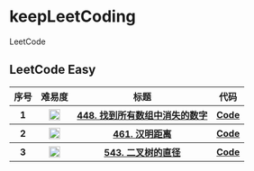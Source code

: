# keepLeetCoding
LeetCode

## LeetCode Easy
<table>
<tr>
    <th>序号</th>
    <th>难易度</th>
    <th>标题</th>
    <th>代码</th>
</tr>
<tr>
    <th>1</th>
    <th><img src="https://user-images.githubusercontent.com/6505374/157183008-a781be6a-05ff-4a57-80e7-a1b20fc35641.png"  alt="简单"  height="20" width="20" /></th>
    <th><a target="_blank" href="https://leetcode-cn.com/problems/find-all-numbers-disappeared-in-an-array/">448. 找到所有数组中消失的数字</a></th>
    <th><a target="_blank" href="./src/main/java/org/jason/lc/easy/LC448.java">Code</a></th>
</tr>
<tr>
    <th>2</th>
    <th><img src="https://user-images.githubusercontent.com/6505374/157183008-a781be6a-05ff-4a57-80e7-a1b20fc35641.png"  alt="简单"  height="20" width="20" /></th>
    <th><a target="_blank" href="https://leetcode-cn.com/problems/hamming-distance/">461. 汉明距离</a></th>
    <th><a target="_blank" href="./src/main/java/org/jason/lc/easy/LC461.java">Code</a></th>
</tr>
<tr>
    <th>3</th>
    <th><img src="https://user-images.githubusercontent.com/6505374/157183008-a781be6a-05ff-4a57-80e7-a1b20fc35641.png"  alt="简单"  height="20" width="20" /></th>
    <th><a target="_blank" href="https://leetcode-cn.com/problems/diameter-of-binary-tree/">543. 二叉树的直径</a></th>
    <th><a target="_blank" href="./src/main/java/org/jason/lc/easy/LC543.java">Code</a></th>
</tr>
</table>
